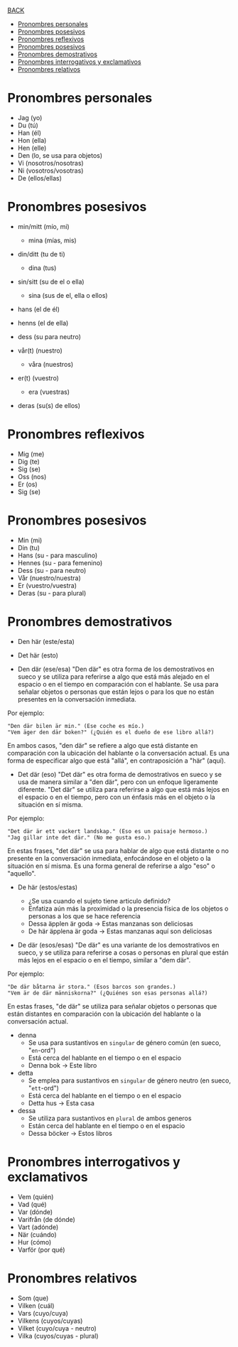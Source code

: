 [BACK](./VOCABULARY.md)

- [Pronombres personales](#pronombres-personales)
- [Pronombres posesivos](#pronombres-posesivos)
- [Pronombres reflexivos](#pronombres-reflexivos)
- [Pronombres posesivos](#pronombres-posesivos-1)
- [Pronombres demostrativos](#pronombres-demostrativos)
- [Pronombres interrogativos y exclamativos](#pronombres-interrogativos-y-exclamativos)
- [Pronombres relativos](#pronombres-relativos)

# Pronombres personales

- Jag (yo)
- Du (tú)
- Han (él)
- Hon (ella)
- Hen (elle)
- Den (lo, se usa para objetos)
- Vi (nosotros/nosotras)
- Ni (vosotros/vosotras)
- De (ellos/ellas)

# Pronombres posesivos

- min/mitt (mío, mi)
  - mina (mías, mis)

- din/ditt (tu de ti)
  - dina (tus)

- sin/sitt (su de el o ella)
  - sina (sus de el, ella o ellos)

- hans (el de él)

- henns (el de ella)

- dess (su para neutro)

- vår(t) (nuestro)
  - våra (nuestros)

- er(t) (vuestro)
  - era (vuestras)

- deras (su(s) de ellos)

# Pronombres reflexivos

- Mig (me)
- Dig (te)
- Sig (se)
- Oss (nos)
- Er (os)
- Sig (se)

# Pronombres posesivos

- Min (mi)
- Din (tu)
- Hans (su - para masculino)
- Hennes (su - para femenino)
- Dess (su - para neutro)
- Vår (nuestro/nuestra)
- Er (vuestro/vuestra)
- Deras (su - para plural)

# Pronombres demostrativos

- Den här (este/esta)
- Det här (esto)

- Den där (ese/esa)
"Den där" es otra forma de los demostrativos en sueco y se utiliza para referirse a algo que está más alejado en el espacio o en el tiempo en comparación con el hablante. Se usa para señalar objetos o personas que están lejos o para los que no están presentes en la conversación inmediata.

Por ejemplo:

    "Den där bilen är min." (Ese coche es mío.)
    "Vem äger den där boken?" (¿Quién es el dueño de ese libro allá?)

En ambos casos, "den där" se refiere a algo que está distante en comparación con la ubicación del hablante o la conversación actual. Es una forma de especificar algo que está "allá", en contraposición a "här" (aquí).

- Det där (eso)
"Det där" es otra forma de demostrativos en sueco y se usa de manera similar a "den där", pero con un enfoque ligeramente diferente. "Det där" se utiliza para referirse a algo que está más lejos en el espacio o en el tiempo, pero con un énfasis más en el objeto o la situación en sí misma.

Por ejemplo:

    "Det där är ett vackert landskap." (Eso es un paisaje hermoso.)
    "Jag gillar inte det där." (No me gusta eso.)

En estas frases, "det där" se usa para hablar de algo que está distante o no presente en la conversación inmediata, enfocándose en el objeto o la situación en sí misma. Es una forma general de referirse a algo "eso" o "aquello".

- De här (estos/estas)
  - ¿Se usa cuando el sujeto tiene articulo definido?
  - Enfatiza aún más la proximidad o la presencia física de los objetos o personas a los que se hace referencia
  - Dessa äpplen är goda -> Estas manzanas son deliciosas
  - De här äpplena är goda -> Estas manzanas aquí son deliciosas

- De där (esos/esas)
"De där" es una variante de los demostrativos en sueco, y se utiliza para referirse a cosas o personas en plural que están más lejos en el espacio o en el tiempo, similar a "dem där".

Por ejemplo:

    "De där båtarna är stora." (Esos barcos son grandes.)
    "Vem är de där människorna?" (¿Quiénes son esas personas allá?)

En estas frases, "de där" se utiliza para señalar objetos o personas que están distantes en comparación con la ubicación del hablante o la conversación actual.

- denna
  - Se usa para sustantivos en `singular` de género común (en sueco, "`en`-ord")
  - Está cerca del hablante en el tiempo o en el espacio
  - Denna bok -> Este libro
- detta
  - Se emplea para sustantivos en `singular` de género neutro (en sueco, "`ett`-ord")
  - Está cerca del hablante en el tiempo o en el espacio
  - Detta hus -> Esta casa
- dessa
  - Se utiliza para sustantivos en `plural` de ambos generos
  - Están cerca del hablante en el tiempo o en el espacio
  - Dessa böcker -> Estos libros

# Pronombres interrogativos y exclamativos

- Vem (quién)
- Vad (qué)
- Var (dónde)
- Varifrån (de dónde)
- Vart (adónde)
- När (cuándo)
- Hur (cómo)
- Varför (por qué)

# Pronombres relativos

- Som (que)
- Vilken (cuál)
- Vars (cuyo/cuya)
- Vilkens (cuyos/cuyas)
- Vilket (cuyo/cuya - neutro)
- Vilka (cuyos/cuyas - plural)